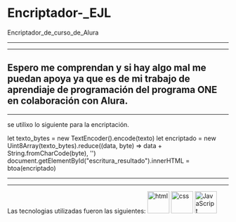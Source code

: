 # Encriptador-_EJL
Encriptador_de_curso_de_Alura

-----
------
Espero me comprendan y si hay algo mal me puedan apoya ya que es de mi trabajo de aprendiaje de programación del programa ONE en colaboración con Alura.
------
------

se utilixo lo siguiente para la encriptación.

let texto_bytes = new TextEncoder().encode(texto)
let encriptado = new Uint8Array(texto_bytes).reduce((data, byte) => data + String.fromCharCode(byte), '')
document.getElementById("escritura_resultado").innerHTML = btoa(encriptado)

------
------

Las tecnologias utilizadas fueron las siguientes:
<img src="https://img.icons8.com/color/344/html-5--v1.png" alt="html" width="50"/>
<img src="https://img.icons8.com/color/344/css3.png" alt="css" width="50"/>
<img src="https://img.icons8.com/color/344/javascript--v1.png" alt="JavaScript" width="50"/>
